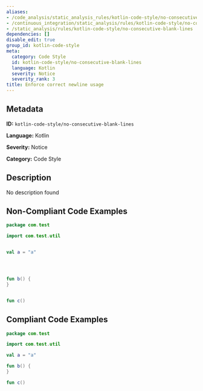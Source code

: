 ```yaml
---
aliases:
- /code_analysis/static_analysis_rules/kotlin-code-style/no-consecutive-blank-lines
- /continuous_integration/static_analysis/rules/kotlin-code-style/no-consecutive-blank-lines
- /static_analysis/rules/kotlin-code-style/no-consecutive-blank-lines
dependencies: []
disable_edit: true
group_id: kotlin-code-style
meta:
  category: Code Style
  id: kotlin-code-style/no-consecutive-blank-lines
  language: Kotlin
  severity: Notice
  severity_rank: 3
title: Enforce correct newline usage
---
```

<!--  SOURCED FROM https://github.com/DataDog/datadog-static-analyzer-rule-docs -->


## Metadata
**ID:** `kotlin-code-style/no-consecutive-blank-lines`

**Language:** Kotlin

**Severity:** Notice

**Category:** Code Style

## Description
No description found

## Non-Compliant Code Examples
```kotlin
package com.test

import com.test.util


val a = "a"




fun b() {
}


fun c()
```

## Compliant Code Examples
```kotlin
package com.test

import com.test.util

val a = "a"

fun b() {
}

fun c()
```
